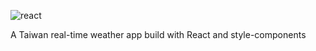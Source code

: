 ![react](https://img.shields.io/badge/React-20232A?style=for-the-badge&logo=react&logoColor=61DAFB)

A Taiwan real-time weather app build with React and style-components
